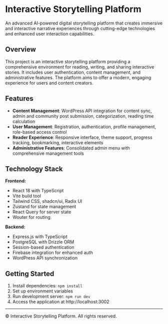 # Interactive Storytelling Platform

An advanced AI-powered digital storytelling platform that creates immersive and interactive narrative experiences through cutting-edge technologies and enhanced user interaction capabilities.

## Overview

This project is an interactive storytelling platform providing a comprehensive environment for reading, writing, and sharing interactive stories. It includes user authentication, content management, and administrative features. The platform aims to offer a modern, engaging experience for users and content creators.

## Features

- **Content Management**: WordPress API integration for content sync, admin and community post submission, categorization, reading time calculation
- **User Management**: Registration, authentication, profile management, role-based access control  
- **Reader Experience**: Responsive interface, theme support, progress tracking, bookmarking, interactive elements
- **Administrative Features**: Consolidated admin menu with comprehensive management tools

## Technology Stack

**Frontend:**
- React 18 with TypeScript
- Vite build tool
- Tailwind CSS, shadcn/ui, Radix UI
- Zustand for state management
- React Query for server state
- Wouter for routing

**Backend:**
- Express.js with TypeScript
- PostgreSQL with Drizzle ORM
- Session-based authentication
- Firebase integration for enhanced auth
- WordPress API synchronization

## Getting Started

1. Install dependencies: `npm install`
2. Set up environment variables
3. Run development server: `npm run dev`
4. Access the application at http://localhost:3002

---

© Interactive Storytelling Platform. All rights reserved.